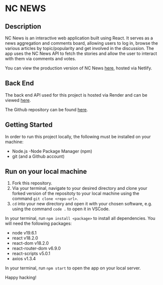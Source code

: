 # NC NEWS 

## Description

NC News is an interactive web application built using React. It serves as a news aggregation and comments board, allowing users to log in, browse the various articles by topic/popularity and get involved in the discussion. The app uses the NC News API to fetch the stories and allow the user to interact with them via comments and votes.

You can view the production version of NC News [here](https://nc-news-lb.netlify.app/), hosted via Netlify.

## Back End

The back end API used for this project is hosted via Render and can be viewed [here](https://nc-news-81lq.onrender.com/api).

The Github repository can be found [here](https://github.com/leahbanks/BE_nc_news).

## Getting Started

In order to run this project locally, the following must be installed on your machine:

 * Node.js -Node Package Manager (npm) 
 * git (and a Github account)

## Run on your local machine

1. Fork this repository.
2. Via your terminal, navigate to your desired directory and clone your forked version of the repositoty to your local machine using the command `git clone <repo-url>`.
3. `cd` into your new directory and open it with your chosen software, e.g. using the command `code .` to open it in VSCode.

In your terminal, run `npm install <package>` to install all dependencies. You will need the following packages:

* node v19.6.1
* react v18.2.0
* react-dom v18.2.0
* react-router-dom v6.9.0
* react-scripts v5.0.1
* axios v1.3.4

In your terminal, run `npm start` to open the app on your local server.

Happy hacking!
